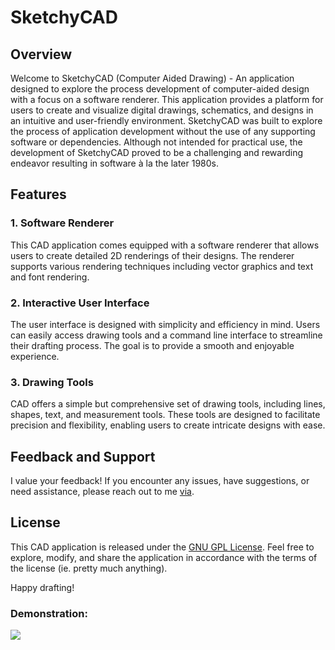 # SketchyCAD 

## Overview

Welcome to SketchyCAD (Computer Aided Drawing) - An application designed to explore the process development of computer-aided design with a focus on a software renderer. This application provides a platform for users to create and visualize digital drawings, schematics, and designs in an intuitive and user-friendly environment.  SketchyCAD was built to explore the process of application development without the use of any supporting software or dependencies.  Although not intended for practical use, the development of SketchyCAD proved to be a challenging and rewarding endeavor resulting in software à la the later 1980s.

## Features

### 1. Software Renderer

This CAD application comes equipped with a software renderer that allows users to create detailed 2D renderings of their designs. The renderer supports various rendering techniques including vector graphics and text and font rendering.

### 2. Interactive User Interface

The user interface is designed with simplicity and efficiency in mind. Users can easily access drawing tools and a command line interface to streamline their drafting process. The goal is to provide a smooth and enjoyable experience.

### 3. Drawing Tools

CAD offers a simple but comprehensive set of drawing tools, including lines, shapes, text, and measurement tools. These tools are designed to facilitate precision and flexibility, enabling users to create intricate designs with ease.

## Feedback and Support

I value your feedback! If you encounter any issues, have suggestions, or need assistance, please reach out to me [via](https://bryce-crichfield.github.io/).

## License

This CAD application is released under the [GNU GPL License](LICENSE.md). Feel free to explore, modify, and share the application in accordance with the terms of the license (ie. pretty much anything).

Happy drafting!

### Demonstration:
![](https://github.com/bryce-crichfield/computer-aided-drawing/blob/master/demo.gif)
